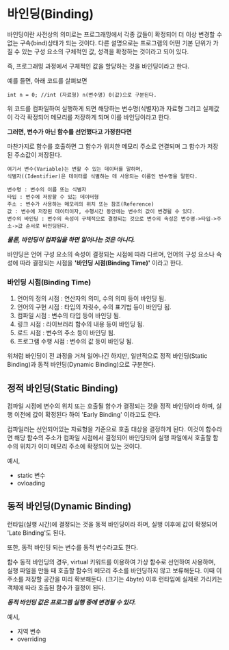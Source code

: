 # 바인딩(Binding)
바인딩이란 사전상의 의미로는 프로그래밍에서 각종 값들이 확정되어 더 이상 변경할 수 없는 구속(bind)상태가 되는 것이다. 다른 설명으로는 프로그램의 어떤 기본 단위가 가질 수 있는 구성 요소의 구체적인 값, 성격을 확정하는 것이라고 되어 있다.

즉, 프로그래밍 과정에서 구체적인 값을 할당하는 것을 바인딩이라고 한다.

예를 들면, 아래 코드를 살펴보면 
```
int n = 0; //int (자료형) n(변수명) 0(값)으로 구분된다.
```
위 코드를 컴파일하여 실행하게 되면 해당하는 변수명(식별자)과 자료형 그리고 실제값이 각각 확정되어 메모리를 저장하게 되며 이를 바인딩이라고 한다.

**그러면, 변수가 아닌 함수를 선언했다고 가정한다면**

마찬가지로 함수를 호출하면 그 함수가 위치한 메모리 주소로 연결되며 그 함수가 저장된 주소값이 저장된다. 

```
여기서 변수(Variable)는 변할 수 있는 데이터를 말하며,
식별자((Identifier)은 데이터를 식별하는 데 사용되는 이름인 변수명을 말한다.

변수명 : 변수의 이름 또는 식별자
타입 : 변수에 저장할 수 있는 데이터형
주소 : 변수가 사용하는 메모리의 위치 또는 참조(Reference)
값 : 변수에 저장된 데이터이자, 수행시간 동안에는 변수의 값이 변경될 수 있다.
변수의 바인딩 : 변수의 속성이 구체적으로 결정되는 것으로 변수의 속성은 변수명->타입->주소->값 순서로 바인딩된다.
```

***물론, 바인딩이 컴파일을 하면 일어나는 것은 아니다.***

바인딩은 언어 구성 요소의 속성이 결정되는 시점에 따라 다르며, 언어의 구성 요소나 속성에 따라 결정되는 시점을 **'바인딩 시점(Binding Time)'** 이라고 한다.

### 바인딩 시점(Binding Time)
1. 언어의 정의 시점 : 연산자의 의미, 수의 의미 등이 바인딩 됨.
2. 언어의 구현 시점 : 타입의 자릿수, 수의 표기법 등이 바인딩 됨.
3. 컴파일 시점 : 변수의 타입 등이 바인딩 됨.
4. 링크 시점 : 라이브러리 함수의 내용 등이 바인딩 됨.
5. 로드 시점 : 변수의 주소 등이 바인딩 됨.
6. 프로그램 수행 시점 : 변수의 값 등이 바인딩 됨.

위처럼 바인딩이 전 과정을 거쳐 일어나긴 하지만, 일반적으로 정적 바인딩(Static Binding)과 동적 바인딩(Dynamic Binding)으로 구분한다.

## 정적 바인딩(Static Binding)
컴파일 시점에 변수의 위치 또는 호출될 함수가 결정되는 것을 정적 바인딩이라 하며, 실행 이전에 값이 확정된다 하여 'Early Binding' 이라고도 한다.

컴파일러는 선언되어있는 자료형을 기준으로 호출 대상을 결정하게 된다. 이것이 함수라면 해당 함수의 주소가 컴파일 시점에서 결정되어 바인딩되어 실행 파일에서 호출할 함수의 위치가 이미 메모리 주소에 확정되어 있는 것이다. 

예시,
- static 변수
- ovloading
  
## 동적 바인딩(Dynamic Binding)
런타임(실행 시간)에 결정되는 것을 동적 바인딩이라 하며, 실행 이후에 값이 확정되어 'Late Binding'도 된다.

또한, 동적 바인딩 되는 변수를 동적 변수라고도 한다.

함수 동적 바인딩의 경우, virtual 키워드를 이용하여 가상 함수로 선언하여 사용하며, 실행 파일을 만들 때 호출할 함수의 메모리 주소를 바인딩하지 않고 보류해둔다. 이때 이 주소를 저장할 공간을 미리 확보해둔다. (크기는 4byte) 
이후 런타임에 실제로 가리키는 객체에 따라 호출된 함수가 결정이 된다.

***동적 바인딩 값은 프로그램 실행 중에 변경될 수 있다.***


예시,
- 지역 변수
- overriding
